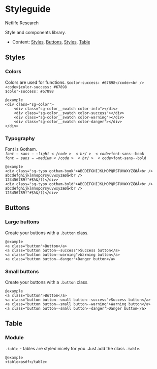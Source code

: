 # Styleguide

Netlife Research

Style and components library.
* Content: <a href="#styles">Styles</a>, <a href="#buttons">Buttons</a>, <a href="#styles">Styles</a>, <a href="#table">Table</a>

## Styles

### Colors 
Colors are used for functions.
<code>$color-success: #67898</code><br />
<code>$color-success: #67898</code><br />
<code>$color-success: #67898</code>

	@example
	<div class="sg-color">
		<div class="sg-color__swatch color-info"></div>
        <div class="sg-color__swatch color-success"></div>
		<div class="sg-color__swatch color-warning"></div>
		<div class="sg-color__swatch color-danger"></div>
	</div>

### Typography
Font is Gotham. 
<br />
<code>$font-sans--light</code><br />
<code>$font-sans--book</code><br />
<code>$font-sans--medium</code><br />
<code>$font-sans--bold</code>


    @example
    <div class="sg-typo gotham-book">ABCDEFGHIJKLMOPQRSTUVWXYZÆØÅ<br />
    abcdefghijklmnopqrsyuvwxyzæøå<br />
    123456789!"#$%&/()</div>
    <div class="sg-typo gotham-bold">ABCDEFGHIJKLMOPQRSTUVWXYZÆØÅ<br />
    abcdefghijklmnopqrsyuvwxyzæøå<br />
    123456789!"#$%&/()</div>	

## Buttons

### Large buttons
Create your buttons with a `.button` class.

    @example
    <a class="button">Button</a>
    <a class="button button--success">Success button</a>
    <a class="button button--warning">Warning button</a>
    <a class="button button--danger">Danger button</a>

### Small buttons
Create your buttons with a `.button` class.

    @example
    <a class="button">Button</a>
    <a class="button button--small button--success">Success button</a>
    <a class="button button--small button--warning">Warning button</a>
    <a class="button button--small button--danger">Danger button</a>


## Table

### Module
`.table` - tables are styled nicely for you. Just add the class `.table`.

    @example
    <table>asdf</table>